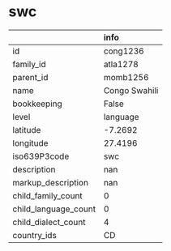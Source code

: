 # swc
|                      | info          |
|:---------------------|:--------------|
| id                   | cong1236      |
| family_id            | atla1278      |
| parent_id            | momb1256      |
| name                 | Congo Swahili |
| bookkeeping          | False         |
| level                | language      |
| latitude             | -7.2692       |
| longitude            | 27.4196       |
| iso639P3code         | swc           |
| description          | nan           |
| markup_description   | nan           |
| child_family_count   | 0             |
| child_language_count | 0             |
| child_dialect_count  | 4             |
| country_ids          | CD            |